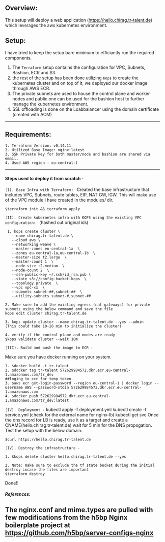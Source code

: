 

##  Overview:
This setup will deploy a web application (https://hello.chirag.tr-talent.de) which leverages the aws kubernetes environment.

##  Setup:
I have tried to keep the setup bare minimum to efficiantly run the required components.
1. The `Terraform` setup contains the configuration for VPC, Subnets, Bashion, ECR and S3.
2. the rest of the setup has been done utilizing `Kops` to create the kubernetes cluster and on top of it, we deployed our docker image through AWS ECR.
3. The private subnets are used to house the control plane and worker nodes and public one can be used for the bashion host to further manage the kubernetes environment.
4. SSL offloading is done on the Loabbalancer using the domain certificate (created with ACM)


------------

##  Requirements:
```
1. Terraform Version: v0.14.11
2. Utilized Base Image: nginx:latest
3. SSH Private key for both master/node and bashion are shared via email.
4. Used AWS region - eu-central-1
```


------------


#### Steps used to deploy it from scratch -

`(I). Base Infra with Terraform: `
Created the base infrastructure that includes VPC, Subnets, route tables, EIP, NAT GW, IGW.
This will make use of the VPC module I have created in the modules/ dir.
```
$terraform init && terraform apply
```
`(II). Create kubernetes infra with KOPS using the existing VPC configuration: ` (hashed out original ids)

```
 1. kops create cluster \
   --name chirag.tr-talent.de \
   --cloud aws \
   --networking weave \
   --master-zones eu-central-1a  \
   --zones eu-central-1a,eu-central-1b  \
   --master-size t2.large  \
   --master-count 1  \
   --node-size t2.medium  \
   --node-count 2  \
   --ssh-public-key ~/.ssh/id_rsa.pub \
   --state s3://config-bucket-kops  \
   --topology private  \
   --vpc vpc-xx  \
   --subnets subnet-##,subnet-##  \
   --utility-subnets subnet-#,subnet-##
   
2. Make sure to add the existing egress (nat gateways) for private subnets using the below command and save the file
kops edit cluster chirag.tr-talent.de

3. kops update cluster --name chirag.tr-talent.de --yes --admin
(This could take 10-20 min to initialize the cluster)

4. verify if the control plane and nodes are ready
$kops validate cluster --wait 10m
```


`(III). Build and push the image to ECR -`

Make sure you have docker running on your system.

```
1. $docker build -t tr-talent
2. $docker tag tr-talent 572629984572.dkr.ecr.eu-central-1.amazonaws.com/tr_dev
##loging to ecr for temp token
3. $aws ecr get-login-password --region eu-central-1 | docker login --username AWS --password-stdin 572629984572.dkr.ecr.eu-central-1.amazonaws.com
4. $docker push 572629984572.dkr.ecr.eu-central-1.amazonaws.com/tr_dev:latest
```

`(IV). Deployment -`
kubectl apply -f deployment.yml
kubectl create -f service.yml
(check for the external name for nginx-lb)
kubectl get svc
Once the dns record for LB is ready, use it as a target and create a CNAME(hello.chirag.tr-talent.de)
wait for 5 min for the DNS propogation.
Test the setup with the below domain:
```
$curl https://hello.chirag.tr-talent.de
```

`(IV). Destroy the infrastructure -`
```
1. $kops delete cluster hello.chirag.tr-talent.de --yes

2. Note: make sure to exclude the tf state bucket during the initial destroy incase the files are important
$terraform destroy
```
Done!!


##### References:
The nginx.conf and mime.types are pulled with few modifications from the h5bp Nginx boilerplate project at
https://github.com/h5bp/server-configs-nginx
------------



